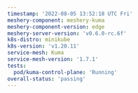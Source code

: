 ```yaml
---
timestamp: '2022-08-05 13:52:18 UTC Fri'
meshery-component: meshery-kuma
meshery-component-version: edge
meshery-server-version: 'v0.6.0-rc.6f'
k8s-distro: minikube
k8s-version: 'v1.20.11'
service-mesh: Kuma
service-mesh-version: '1.7.1'
tests:
  pod/kuma-control-plane: 'Running'
overall-status: 'passing'
---
```

